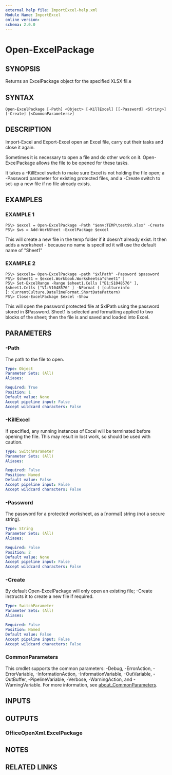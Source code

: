 ```yaml
---
external help file: ImportExcel-help.xml
Module Name: ImportExcel
online version:
schema: 2.0.0
---
```


# Open-ExcelPackage

## SYNOPSIS
Returns an ExcelPackage object for the specified XLSX fil.e

## SYNTAX

```
Open-ExcelPackage [-Path] <Object> [-KillExcel] [[-Password] <String>] [-Create] [<CommonParameters>]
```

## DESCRIPTION
Import-Excel and Export-Excel open an Excel file, carry out their tasks and close it again.

Sometimes it is necessary to open a file and do other work on it. Open-ExcelPackage allows the file to be opened for these tasks.

It takes a -KillExcel switch to make sure Excel is not holding the file open; a -Password parameter for existing protected files, and a -Create switch to set-up a new file if no file already exists.

## EXAMPLES

### EXAMPLE 1
```
PS\> $excel = Open-ExcelPackage -Path "$env:TEMP\test99.xlsx" -Create
PS\> $ws = Add-WorkSheet -ExcelPackage $excel
```

This will create a new file in the temp folder if it doesn't already exist. It then adds a worksheet - because no name is specified it will use the default name of "Sheet1"

### EXAMPLE 2
```
PS\> $excela= Open-ExcelPackage -path "$xlPath" -Password $password
PS\> $sheet1 = $excel.Workbook.Worksheetsa"sheet1" ]
PS\> Set-ExcelRange -Range $sheet1.Cells ["E1:S1048576" ], $sheet1.Cells ["V1:V1048576" ] -NFormat ( [cultureinfo ]::CurrentCulture.DateTimeFormat.ShortDatePattern)
PS\> Close-ExcelPackage $excel -Show

```

This will open the password protected file at $xlPath using the password stored in $Password.
Sheet1 is selected and formatting applied to two blocks of the sheet; then the file is and saved and loaded into Excel.

## PARAMETERS

### -Path
The path to the file to open.

```yaml
Type: Object
Parameter Sets: (All)
Aliases:

Required: True
Position: 1
Default value: None
Accept pipeline input: False
Accept wildcard characters: False
```

### -KillExcel
If specified, any running instances of Excel will be terminated before opening the file. This may result in lost work, so should be used with caution.

```yaml
Type: SwitchParameter
Parameter Sets: (All)
Aliases:

Required: False
Position: Named
Default value: False
Accept pipeline input: False
Accept wildcard characters: False
```

### -Password
The password for a protected worksheet, as a \[normal\] string (not a secure string).

```yaml
Type: String
Parameter Sets: (All)
Aliases:

Required: False
Position: 2
Default value: None
Accept pipeline input: False
Accept wildcard characters: False
```

### -Create
By default Open-ExcelPackage will only open an existing file; -Create instructs it to create a new file if required.

```yaml
Type: SwitchParameter
Parameter Sets: (All)
Aliases:

Required: False
Position: Named
Default value: False
Accept pipeline input: False
Accept wildcard characters: False
```

### CommonParameters
This cmdlet supports the common parameters: -Debug, -ErrorAction, -ErrorVariable, -InformationAction, -InformationVariable, -OutVariable, -OutBuffer, -PipelineVariable, -Verbose, -WarningAction, and -WarningVariable. For more information, see [about_CommonParameters](http://go.microsoft.com/fwlink/?LinkID=113216).

## INPUTS

## OUTPUTS

### OfficeOpenXml.ExcelPackage
## NOTES

## RELATED LINKS

